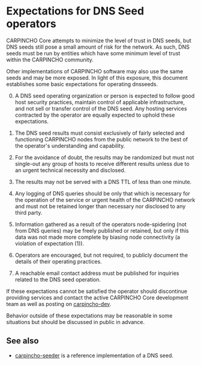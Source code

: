 Expectations for DNS Seed operators
====================================

CARPINCHO Core attempts to minimize the level of trust in DNS seeds,
but DNS seeds still pose a small amount of risk for the network.
As such, DNS seeds must be run by entities which have some minimum
level of trust within the CARPINCHO community.

Other implementations of CARPINCHO software may also use the same
seeds and may be more exposed. In light of this exposure, this
document establishes some basic expectations for operating dnsseeds.

0. A DNS seed operating organization or person is expected to follow good
host security practices, maintain control of applicable infrastructure,
and not sell or transfer control of the DNS seed. Any hosting services
contracted by the operator are equally expected to uphold these expectations.

1. The DNS seed results must consist exclusively of fairly selected and
functioning CARPINCHO nodes from the public network to the best of the
operator's understanding and capability.

2. For the avoidance of doubt, the results may be randomized but must not
single-out any group of hosts to receive different results unless due to an
urgent technical necessity and disclosed.

3. The results may not be served with a DNS TTL of less than one minute.

4. Any logging of DNS queries should be only that which is necessary
for the operation of the service or urgent health of the CARPINCHO
network and must not be retained longer than necessary nor disclosed
to any third party.

5. Information gathered as a result of the operators node-spidering
(not from DNS queries) may be freely published or retained, but only
if this data was not made more complete by biasing node connectivity
(a violation of expectation (1)).

6. Operators are encouraged, but not required, to publicly document the
details of their operating practices.

7. A reachable email contact address must be published for inquiries
related to the DNS seed operation.

If these expectations cannot be satisfied the operator should
discontinue providing services and contact the active CARPINCHO
Core development team as well as posting on
[carpincho-dev](https://lists.linuxfoundation.org/mailman/listinfo/carpincho-dev).

Behavior outside of these expectations may be reasonable in some
situations but should be discussed in public in advance.

See also
----------
- [carpincho-seeder](https://github.com/sipa/carpincho-seeder) is a reference implementation of a DNS seed.
